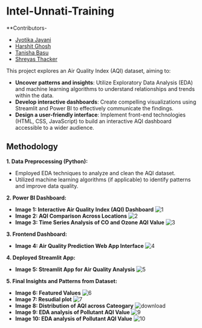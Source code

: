 # Intel-Unnati-Training

**Contributors-

* [Jyotika Jayani](https://github.com/JyotikaJayani-08)
* [Harshit Ghosh](https://github.com/Harshit-code-tech)
* [Tanisha Basu](https://github.com/t-abs)
* [Shreyas Thacker](https://github.com/Shreyas-Thacker)

This project explores an Air Quality Index (AQI) dataset, aiming to:

* **Uncover patterns and insights**: Utilize Exploratory Data Analysis (EDA) and machine learning algorithms to understand relationships and trends within the data.
* **Develop interactive dashboards**: Create compelling visualizations using Streamlit and Power BI to effectively communicate the findings.
* **Design a user-friendly interface**: Implement front-end technologies (HTML, CSS, JavaScript) to build an interactive AQI dashboard accessible to a wider audience.

## Methodology

**1. Data Preprocessing (Python):**

* Employed EDA techniques to analyze and clean the AQI dataset.
* Utilized machine learning algorithms (if applicable) to identify patterns and improve data quality.

**2. Power BI Dashboard:**

* **Image 1: Interactive Air Quality Index (AQI) Dashboard** ![1](https://github.com/t-abs/Intel-Unnati-Training/assets/128123681/b2a6c97f-a269-4b5f-8aa0-a868f0f54491)
* **Image 2: AQI Comparison Across Locations** ![2](https://github.com/t-abs/Intel-Unnati-Training/assets/128123681/331ba0ce-ac0a-4c79-a09e-6f61e898e4ea)
* **Image 3: Time Series Analysis of CO and Ozone AQI Value** ![3](https://github.com/t-abs/Intel-Unnati-Training/assets/128123681/1314637e-2c0a-4c19-bade-87cb1c5b27c6)

**3. Frontend Dashboard:**

* **Image 4: Air Quality Prediction Web App Interface** ![4](https://github.com/t-abs/Intel-Unnati-Training/assets/128123681/4a3a997b-41c4-4aef-98b9-0bca9e754d3e)

**4. Deployed Streamlit App:**

* **Image 5: Streamlit App for Air Quality Analysis** ![5](https://github.com/t-abs/Intel-Unnati-Training/assets/128123681/07cd247b-b366-4e67-a961-82178aeb3dc5)

**5. Final Insights and Patterns from Dataset:**
*  **Image 6: Featured Values** ![6](https://github.com/t-abs/Intel-Unnati-Training/assets/128123681/a4d5d817-2037-4a61-ae99-85b987fa5f7d)
*  **Image 7: Resudial plot** ![7](https://github.com/t-abs/Intel-Unnati-Training/assets/128123681/0a6a9a68-d711-447c-9a9a-692e2e1c6687)
*  **Image 8: Distribution of AQI across Cateogary** ![download](https://github.com/t-abs/Intel-Unnati-Training/assets/128123681/d9704801-44c8-491c-a502-24a03c9e00c1)
*  **Image 9: EDA analysis of Pollutant AQI Value** ![9](https://github.com/t-abs/Intel-Unnati-Training/assets/128123681/c37cf40e-6649-4a0d-b76e-298cbdf80f01)
*  **Image 10: EDA analysis of Pollutant AQI Value** ![10](https://github.com/t-abs/Intel-Unnati-Training/assets/128123681/a1c72e50-8baf-49a1-88e3-e4a64ee576cf)
